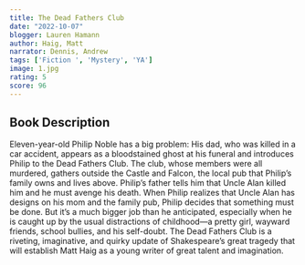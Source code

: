 ```yaml
---
title: The Dead Fathers Club
date: "2022-10-07"
blogger: Lauren Hamann
author: Haig, Matt
narrator: Dennis, Andrew
tags: ['Fiction ', 'Mystery', 'YA']
image: 1.jpg
rating: 5
score: 96
---
```




## Book Description 

Eleven-year-old Philip Noble has a big problem: His dad, who was killed in a car accident, appears as a bloodstained ghost at his funeral and introduces Philip to the Dead Fathers Club. The club, whose members were all murdered, gathers outside the Castle and Falcon, the local pub that Philip’s family owns and lives above. Philip’s father tells him that Uncle Alan killed him and he must avenge his death. When Philip realizes that Uncle Alan has designs on his mom and the family pub, Philip decides that something must be done. But it’s a much bigger job than he anticipated, especially when he is caught up by the usual distractions of childhood—a pretty girl, wayward friends, school bullies, and his self-doubt. The Dead Fathers Club is a riveting, imaginative, and quirky update of Shakespeare’s great tragedy that will establish Matt Haig as a young writer of great talent and imagination.
